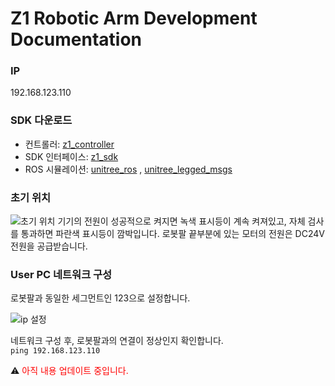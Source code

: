 # Z1 Robotic Arm Development Documentation

### IP
192.168.123.110

### SDK 다운로드
- 컨트롤러: [z1_controller](https://github.com/unitreerobotics/z1_controller)
- SDK 인터페이스: [z1_sdk](https://github.com/unitreerobotics/z1_sdk)
- ROS 시뮬레이션: [unitree_ros](https://github.com/unitreerobotics/unitree_ros) , [unitree_legged_msgs](https://github.com/unitreerobotics/unitree_ros_to_real)

### 초기 위치
![초기 위치](https://oss-global-cdn.unitree.com/static/00cf031d4e43437f86ff8e6bb9cc120a.JPG)
기기의 전원이 성공적으로 켜지면 녹색 표시등이 계속 켜져있고, 자체 검사를 통과하면 파란색 표시등이 깜박입니다. 로봇팔 끝부분에 있는 모터의 전원은 DC24V 전원을 공급받습니다. 


### User PC 네트워크 구성
로봇팔과 동일한 세그먼트인 123으로 설정합니다. 

![ip 설정](https://oss-global-cdn.unitree.com/static/ff90067601bd4608b32db4478481379b_731x450.jpg)

네트워크 구성 후, 로봇팔과의 연결이 정상인지 확인합니다.   
```ping 192.168.123.110```

⚠️ <span style="color: red;">아직 내용 업데이트 중입니다.</span>